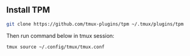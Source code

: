 ## Install TPM

```bash
git clone https://github.com/tmux-plugins/tpm ~/.tmux/plugins/tpm
```

Then run command below in tmux session:

```bash
tmux source ~/.config/tmux/tmux.conf
```
